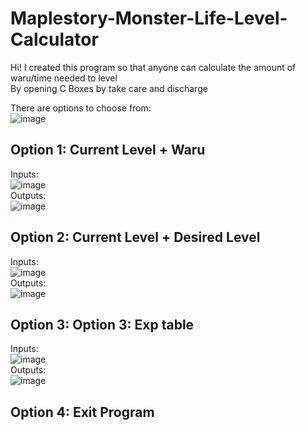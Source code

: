 # Maplestory-Monster-Life-Level-Calculator
Hi! I created this program so that anyone can calculate the amount of waru/time needed to level<br/>
By opening C Boxes  by take care and discharge<br/>

There are options to choose from:<br/>
![image](https://user-images.githubusercontent.com/51332449/168334144-c0981f60-1dca-4a24-a748-117c8b898ad3.png)

## Option 1: Current Level + Waru
Inputs:<br/>
![image](https://user-images.githubusercontent.com/51332449/168334298-3d5746fc-b357-47eb-8780-b9d845b7ca27.png)<br/>
Outputs:<br/>
![image](https://user-images.githubusercontent.com/51332449/168334462-53164e4e-fdbe-43f3-967c-e2f3f06067f1.png)

## Option 2: Current Level + Desired Level
Inputs:<br/>
![image](https://user-images.githubusercontent.com/51332449/168334872-38b80563-69e5-4767-8a81-a8ae0bf0d895.png)<br/>
Outputs:<br/>
![image](https://user-images.githubusercontent.com/51332449/168334962-e0ad3ebb-585c-4b6e-8cc0-81def474c270.png)

## Option 3: Option 3: Exp table
Inputs:<br/>
![image](https://user-images.githubusercontent.com/51332449/168335146-1bc8f8c6-1780-4cd5-882e-f87362c78f0c.png)<br/>
Outputs:<br/>
![image](https://user-images.githubusercontent.com/51332449/168336797-6acd8320-949d-475c-844d-36f142530e52.png)

## Option 4: Exit Program


